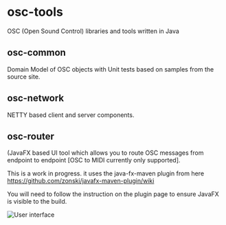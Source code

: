 osc-tools
=========

OSC (Open Sound Control) libraries and tools written in Java

osc-common 
-----------
Domain Model of OSC objects with Unit tests based on samples from the source site.

osc-network 
-----------
NETTY based client and server components.

osc-router 
-----------
(JavaFX based UI tool which allows you to route OSC messages from endpoint to endpoint [OSC to MIDI currently only supported].

This is a work in progress. it uses the java-fx-maven plugin from here https://github.com/zonski/javafx-maven-plugin/wiki

You will need to follow the instruction on the plugin page to ensure JavaFX is visible to the build.

![User interface](images/oscrouterfx.png)
